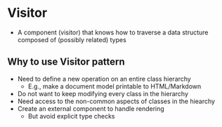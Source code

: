 # Visitor
 * A component (visitor) that knows how to traverse a data structure
  composed of (possibly related) types

## Why to use Visitor pattern
- Need to define a new operation on an entire class hierarchy
  - E.g., make a document model printable to HTML/Markdown
- Do not want to keep modifying every class in the hierarchy
- Need access to the non-common aspects of classes in the hiearchy
- Create an external component to handle rendering
  - But avoid explicit type checks